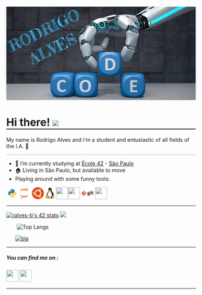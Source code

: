 ![](imagemreduzidacomnome.jpg)

<h1 style="border:solid; border-width: 0 0 2px 0"> Hi there!  <img src="https://media.giphy.com/media/26Fxy3Iz1ari8oytO/giphy.gif" width="80px"></h1>
My name is Rodrigo Alves and i'm a student and entusiastic of all fields of the I.A. 🤖

<hr style="opacity:0.3">

- 🌱 I’m currently studying at [École 42](https://www.42.fr/) - [São Paulo](https://www.42sp.org.br/) 
- 🏠 Living in São Paulo, but available to move
- Playing around with some funny tools:

<img height="32" width="32" src="https://raw.githubusercontent.com/github/explore/80688e429a7d4ef2fca1e82350fe8e3517d3494d/topics/python/python.png" /><img height="32" width="32" src="https://raw.githubusercontent.com/github/explore/80688e429a7d4ef2fca1e82350fe8e3517d3494d/topics/jupyter-notebook/jupyter-notebook.png" /> <img height="32" width="32" src="https://raw.githubusercontent.com/github/explore/80688e429a7d4ef2fca1e82350fe8e3517d3494d/topics/ubuntu/ubuntu.png"/><img height="32" width="32" src="https://raw.githubusercontent.com/github/explore/80688e429a7d4ef2fca1e82350fe8e3517d3494d/topics/linux/linux.png" /><img height="32" width="32" src="https://image.winudf.com/v2/image/Y29tLnJhZmF0aGVuZy5LYWdnbGVfSW5faWNvbl8xNTMwNjM3MjQ5XzAyNw/icon.png?w=170&fakeurl=1" /><img height="32" width="32" src="https://cdn.jsdelivr.net/npm/simple-icons@v4/icons/git.svg" /> <img height="32" width="32" src="https://raw.githubusercontent.com/github/explore/80688e429a7d4ef2fca1e82350fe8e3517d3494d/topics/git/git.png"/> <img height="32" width="32" src="https://cdn.jsdelivr.net/npm/simple-icons@v4/icons/markdown.svg" />




<hr>

<a href="https://github.com/JaeSeoKim/badge42"><img height="144" img src="https://badge42.vercel.app/api/v2/cl44yvrfh00810al96fmppjez/stats?cursusId=21&coalitionId=undefined" alt="ralves-b's 42 stats" /></a> <a href="https://github.com/JaeSeoKim/badge42"><img width="400" img src="https://github-readme-stats.vercel.app/api?username=rodrigo-br&hide=stars&show_icons=true&theme=algolia&custom_title=My&nbsp;GitHub&nbsp;Stats" /></a>

&nbsp;&nbsp;&nbsp;&nbsp;&nbsp;&nbsp;&nbsp;![Top Langs](https://github-readme-stats.vercel.app/api/top-langs/?username=rodrigo-br&hide=tcl,html)

&nbsp;&nbsp;&nbsp;&nbsp;&nbsp;&nbsp;[![bla](https://github-readme-stats.vercel.app/api/pin/?username=rodrigo-br&repo=Portfolio&theme=algolia)](https://github.com/rodrigo-br/Portfolio)


<hr>


##### You can find me on :

[<img height="32" width="32" src="https://i0.wp.com/solistica.com/wp-content/uploads/2019/10/linkedin.png" />](https://www.linkedin.com/in/rodrigoalves-brito/) [<img height="32" width="32" src="https://encrypted-tbn0.gstatic.com/images?q=tbn:ANd9GcSYyBOhoszA4rnl51UKY-ntcNjIsOlx2Uomhw&usqp=CAU" />](https://api.whatsapp.com/send?phone=5511986073929)


<hr>
